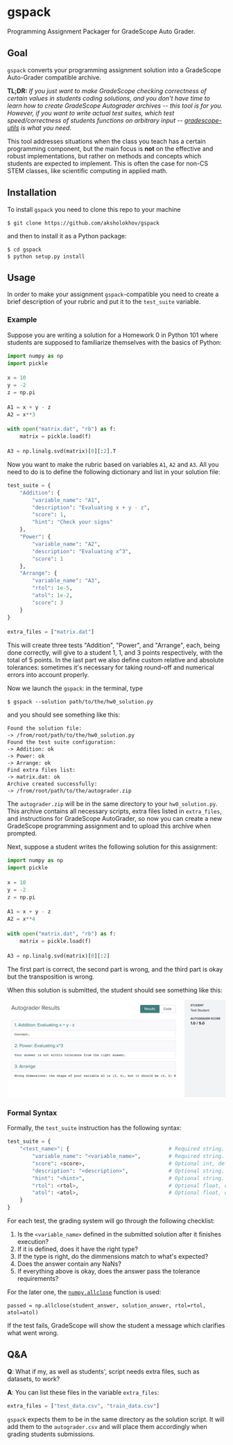 # gspack
Programming Assignment Packager for GradeScope Auto Grader.

## Goal
`gspack` converts your programming assignment solution into a GradeScope Auto-Grader compatible archive. 

**TL;DR:** *If you just want to make GradeScope checking correctness of certain values in students coding solutions, and
 you don't have time to learn how to create GradeScope Autograder archives -- this tool is for you. 
 However, if you want to write actual test suites, which test speed/correctness of students functions on arbitrary input -- [gradescope-utils](https://github.com/gradescope/gradescope-utils) is what you need*.

This tool
 addresses situations when the class you teach has a certain programming component, but the main 
 focus is **not** on the effective and robust implementations, but rather on methods and concepts which students are expected
 to implement. This is often the case for non-CS STEM classes, like scientific computing in applied math.

## Installation

To install `gspack` you need to clone this repo to your machine

```shell script
$ git clone https://github.com/aksholokhov/gspack
```
and then to install it as a Python package:
```shell script
$ cd gspack 
$ python setup.py install
```

## Usage 
In order to make your assignment `gspack`-compatible you need to create a brief description of your rubric 
and put it to the `test_suite` variable.
 
### Example
Suppose you are writing a solution for a Homework 0 in Python 101 where students are supposed to familiarize themselves with the
 basics of Python:

```python
import numpy as np
import pickle

x = 10
y = -2
z = np.pi

A1 = x + y - z
A2 = x**3

with open("matrix.dat", "rb") as f:
    matrix = pickle.load(f)

A3 = np.linalg.svd(matrix)[0][:2].T
```
Now you want to make the rubric based on variables `A1`, `A2` and `A3`. All you need to do is to define the following 
dictionary and list in your solution file:
```python
test_suite = {
    "Addition": {
        "variable_name": "A1",
        "description": "Evaluating x + y - z",
        "score": 1,
        "hint": "Check your signs"
    },
    "Power": {
        "variable_name": "A2",
        "description": "Evaluating x^3",
        "score": 1
    },
    "Arrange": {
        "variable_name": "A3",
        "rtol": 1e-5,
        "atol": 1e-2,
        "score": 3
    }
}

extra_files = ["matrix.dat"]
```
This will create three tests "Addition", "Power", and "Arrange", each, being done correctly, will give to a student 
1, 1, and 3 points respectively, with the total of 5 points. In the last part we also define custom relative and absolute
tolerances: sometimes it's necessary for taking round-off and numerical errors into account properly. 

Now we launch the `gspack`: in the terminal, type
```shell script
$ gspack --solution path/to/the/hw0_solution.py
```
and you should see something like this:
```shell script
Found the solution file:
-> /from/root/path/to/the/hw0_solution.py
Found the test suite configuration:
-> Addition: ok
-> Power: ok
-> Arrange: ok
Find extra files list:
-> matrix.dat: ok
Archive created successfully:
-> /from/root/path/to/the/autograder.zip
```
The `autograder.zip` will be in the same directory to your `hw0_solution.py`. This archive contains all necessary
scripts, extra files listed in `extra_files`, and instructions for GradeScope AutoGrader, so now you can create a new GradeScope programming
assignment and to upload this archive when prompted. 

Next, suppose a student writes the following solution for this assignment: 
```python
import numpy as np
import pickle

x = 10
y = -2
z = np.pi

A1 = x + y - z
A2 = x**4

with open("matrix.dat", "rb") as f:
    matrix = pickle.load(f)

A3 = np.linalg.svd(matrix)[0][:2]
```

The first part is correct, the second part is wrong, and the third part is okay
but the transposition is wrong. 

When this solution is submitted, the student should see something like this:

![image](grading_result.png)

### Formal Syntax
Formally, the `test_suite` instruction has the following syntax:

```python
test_suite = {
    "<test_name>": {                                # Required string. <test_name> is whatever string you want.
        "variable_name": "<variable_name>",         # Required string. Substitute the name of the variable to check.
        "score": <score>,                           # Optional int, default = 1. How many points to give for this part. 
        "description": "<description>",             # Optional string. Description of the test, appears in the test title.
        "hint": "<hint>",                           # Optional string. Appears when a student does this part wrong.
        "rtol": <rtol>,                             # Optional float, default = 1e-8, relative tolerance.
        "atol": <atol>,                             # Optional float, default = 1e-5, absolute tolerance.
    }
}
```

For each test, the grading system will go through the following checklist:
1. Is the `<variable_name>` defined in the submitted solution after it finishes execution? 
2. If it is defined, does it have the right type?
3. If the type is right, do the dimmensions match to what's expected?
4. Does the answer contain any NaNs?
5. If everything above is okay, does the answer pass the tolerance requirements?

For the later one, the [`numpy.allclose`](https://numpy.org/doc/stable/reference/generated/numpy.allclose.html) function is used:
```shell script
passed = np.allclose(student_answer, solution_answer, rtol=rtol, atol=atol)
```

If the test fails, GradeScope will show the student a message which clarifies what went wrong.

## Q&A
**Q**: What if my, as well as students',  script needs extra files, such as datasets, to work?

**A**: You can list these files in the variable `extra_files`:
```python
extra_files = ["test_data.csv", "train_data.csv"]
``` 
`gspack` expects them to be in the same directory as the solution script. It will add them to the `autograder.csv` 
and will place them accordingly when grading students submissions. 